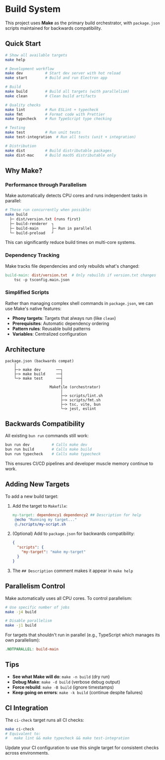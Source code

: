 # Build System

This project uses **Make** as the primary build orchestrator, with `package.json` scripts maintained for backwards compatibility.

## Quick Start

```bash
# Show all available targets
make help

# Development workflow
make dev          # Start dev server with hot reload
make start        # Build and run Electron app

# Build
make build        # Build all targets (with parallelism)
make clean        # Clean build artifacts

# Quality checks
make lint         # Run ESLint + typecheck
make fmt          # Format code with Prettier
make typecheck    # Run TypeScript type checking

# Testing
make test         # Run unit tests
make test-integration  # Run all tests (unit + integration)

# Distribution
make dist         # Build distributable packages
make dist-mac     # Build macOS distributable only
```

## Why Make?

### Performance through Parallelism

Make automatically detects CPU cores and runs independent tasks in parallel:

```bash
# These run concurrently when possible:
make build
  ├─ dist/version.txt (runs first)
  ├─ build-renderer  ┐
  ├─ build-main      ├─ Run in parallel
  └─ build-preload   ┘
```

This can significantly reduce build times on multi-core systems.

### Dependency Tracking

Make tracks file dependencies and only rebuilds what's changed:

```makefile
build-main: dist/version.txt  # Only rebuilds if version.txt changes
	tsc -p tsconfig.main.json
```

### Simplified Scripts

Rather than managing complex shell commands in `package.json`, we can use Make's native features:

- **Phony targets**: Targets that always run (like `clean`)
- **Prerequisites**: Automatic dependency ordering
- **Pattern rules**: Reusable build patterns
- **Variables**: Centralized configuration

## Architecture

```
package.json (backwards compat)
    │
    ├─> make dev       ──┐
    ├─> make build     ──┤
    └─> make test      ──┤
                         │
                    Makefile (orchestrator)
                         │
                         ├─> scripts/lint.sh
                         ├─> scripts/fmt.sh
                         ├─> tsc, vite, bun
                         └─> jest, eslint
```

## Backwards Compatibility

All existing `bun run` commands still work:

```bash
bun run dev          # Calls make dev
bun run build        # Calls make build
bun run typecheck    # Calls make typecheck
```

This ensures CI/CD pipelines and developer muscle memory continue to work.

## Adding New Targets

To add a new build target:

1. Add the target to `Makefile`:

   ```makefile
   my-target: dependency1 dependency2 ## Description for help
   	@echo "Running my target..."
   	@./scripts/my-script.sh
   ```

2. (Optional) Add to `package.json` for backwards compatibility:

   ```json
   {
     "scripts": {
       "my-target": "make my-target"
     }
   }
   ```

3. The `## Description` comment makes it appear in `make help`

## Parallelism Control

Make automatically uses all CPU cores. To control parallelism:

```bash
# Use specific number of jobs
make -j4 build

# Disable parallelism
make -j1 build
```

For targets that shouldn't run in parallel (e.g., TypeScript which manages its own parallelism):

```makefile
.NOTPARALLEL: build-main
```

## Tips

- **See what Make will do**: `make -n build` (dry run)
- **Debug Make**: `make -d build` (verbose debug output)
- **Force rebuild**: `make -B build` (ignore timestamps)
- **Keep going on errors**: `make -k build` (continue despite failures)

## CI Integration

The `ci-check` target runs all CI checks:

```bash
make ci-check
# Equivalent to:
#   make lint && make typecheck && make test-integration
```

Update your CI configuration to use this single target for consistent checks across environments.
